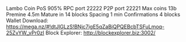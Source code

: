 Lambo Coin
PoS 905%
RPC port 22222 P2P port 22221
Max coins 13b
Premine 4.5m
Mature in 14 blocks
Spacing 1 min
Confirmations 4 blocks
Wallet Download:
https://mega.nz/#!dtJlGLzS!BNjc7igE5qZaBiQPQEBcbTSFuLmoq-25ZvYW_vPr0zI
Block Explorer:
http://blockexplorer.biz:3002/

